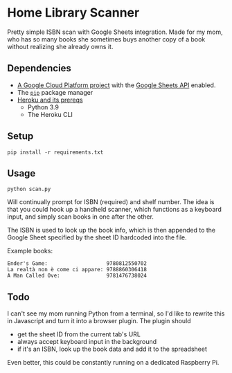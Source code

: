 # Home Library Scanner

Pretty simple ISBN scan with Google Sheets integration. Made for my mom, who has so many books she sometimes buys another copy of a book without realizing she already owns it.

## Dependencies
- [A Google Cloud Platform project](https://developers.google.com/workspace/guides/create-project) with the [Google Sheets API](https://developers.google.com/sheets/api/quickstart/python) enabled.
- The [`pip`](https://pypi.org/project/pip/) package manager
- [Heroku and its prereqs](https://devcenter.heroku.com/articles/getting-started-with-python)
    - Python 3.9
    - The Heroku CLI

## Setup
```
pip install -r requirements.txt
```

## Usage
```
python scan.py
```
Will continually prompt for ISBN (required) and shelf number. The idea is that you could hook up a handheld scanner, which functions as a keyboard input, and simply scan books in one after the other.

The ISBN is used to look up the book info, which is then appended to the Google Sheet specified by the sheet ID hardcoded into the file.

Example books:
```
Ender's Game:                   9780812550702
La realtà non è come ci appare: 9788860306418
A Man Called Ove:               9781476738024
```

## Todo
I can't see my mom running Python from a terminal, so I'd like to rewrite this in Javascript and turn it into a browser plugin. The plugin should
- get the sheet ID from the current tab's URL
- always accept keyboard input in the background
- if it's an ISBN, look up the book data and add it to the spreadsheet

Even better, this could be constantly running on a dedicated Raspberry Pi.